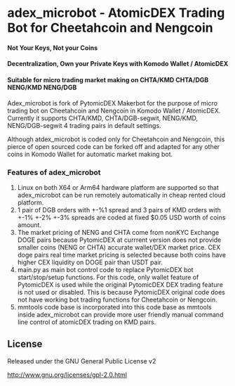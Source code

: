 
# adex_microbot - AtomicDEX Trading Bot for Cheetahcoin and Nengcoin
#### Not Your Keys, Not your Coins
#### Decentralization, Own your Private Keys with Komodo Wallet / AtomicDEX
#### Suitable for micro trading market making on CHTA/KMD CHTA/DGB NENG/KMD NENG/DGB

Adex_microbot is fork of PytomicDEX Makerbot for the purpose of micro trading bot on Cheetahcoin and Nengcoin in Komodo Wallet / AtomicDEX.
Currently it supports CHTA/KMD, CHTA/DGB-segwit, NENG/KMD, NENG/DGB-segwit 4 trading pairs in default settings.

Although atdex_microbot is coded only for Cheetahcoin and Nengcoin, this pierce of open sourced code can be forked off and adapted for any other
coins in Komodo Wallet for automatic market making bot.

### Features of adex_microbot

1. Linux on both X64 or Arm64 hardware platform are supported so that adex_microbot can be run remotely automatically in cheap rented cloud platform. 
2. 1 pair of DGB orders with +-%1 spread and 3 pairs of KMD orders with +-1% +-2% +-3% spreads are coded at fixed $0.05 USD worth of coins amount.
3. The market pricing of NENG and CHTA come from nonKYC Exchange DOGE pairs because PytomicDEX at currrent version does not provide smaller coins (NENG or CHTA)
accurate wallet/DEX market price. CEX doge pairs real time market pricing is selected because both coins have higher CEX liquidity on DOGE pair than USDT pair.
4. main.py as main bot control code to replace PytomicDEX bot start/stop/setup functions. For this code, only wallet feature of PytomicDEX is used while the original PytomicDEX DEX trading feature is
not used or disabled.  This is because PytomicDEX original code does not have working bot trading functions for Cheetahcoin or Nengcoin.
5. mmtools code base is incorporated into this code base as mmtools inside adex_microbot can provide more user friendly manual command line control of atomicDEX trading on KMD pairs.

License
-------
Released under the GNU General Public License v2

http://www.gnu.org/licenses/gpl-2.0.html
